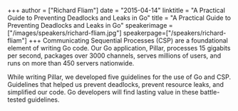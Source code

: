+++
author = ["Richard Fliam"]
date = "2015-04-14"
linktitle = "A Practical Guide to Preventing Deadlocks and Leaks in Go"
title = "A Practical Guide to Preventing Deadlocks and Leaks in Go"
speakerimage = ["/images/speakers/richard-fliam.jpg"]
speakerpage=["/speakers/richard-fliam"]
+++
Communicating Sequential Processes (CSP) are a foundational element of writing Go code. Our Go application, Pillar, processes 15 gigabits per second, packages over 3000 channels, serves millions of users, and runs on more than 450 servers nationwide.

While writing Pillar, we developed five guidelines for the use of Go and CSP. Guidelines that helped us prevent deadlocks, prevent resource leaks, and simplified our code. Go developers will find lasting value in these battle-tested guidelines.

